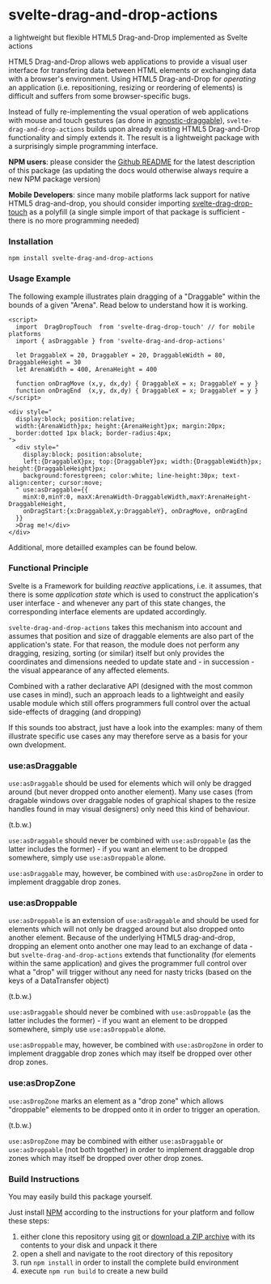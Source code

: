 # svelte-drag-and-drop-actions #

a lightweight but flexible HTML5 Drag-and-Drop implemented as Svelte actions

HTML5 Drag-and-Drop allows web applications to provide a visual user interface for transfering data between HTML elements or exchanging data with a browser's environment. Using HTML5 Drag-and-Drop for *operating* an application (i.e. repositioning, resizing or reordering of elements) is difficult and suffers from some browser-specific bugs.

Instead of fully re-implementing the vsual operation of web applications with mouse and touch gestures (as done in [agnostic-draggable](https://github.com/rozek/agnostic-draggable)), `svelte-drag-and-drop-actions` builds upon already existing HTML5 Drag-and-Drop functionality and simply extends it. The result is a lightweight package with a surprisingly simple programming interface.

**NPM users**: please consider the [Github README](https://github.com/rozek/javascript-interface-library/blob/main/README.md) for the latest description of this package (as updating the docs would otherwise always require a new NPM package version)

**Mobile Developers**: since many mobile platforms lack support for native HTML5 drag-and-drop, you should consider importing [svelte-drag-drop-touch](https://github.com/rozek/svelte-drag-drop-touch) as a polyfill (a single simple import of that package is sufficient - there is no more programming needed)

### Installation ###

```
npm install svelte-drag-and-drop-actions
```

### Usage Example ###

The following example illustrates plain dragging of a "Draggable" within the bounds of a given "Arena". Read below to understand how it is working.

```
<script>
  import  DragDropTouch  from 'svelte-drag-drop-touch' // for mobile platforms
  import { asDraggable } from 'svelte-drag-and-drop-actions'

  let DraggableX = 20, DraggableY = 20, DraggableWidth = 80, DraggableHeight = 30
  let ArenaWidth = 400, ArenaHeight = 400

  function onDragMove (x,y, dx,dy) { DraggableX = x; DraggableY = y }
  function onDragEnd  (x,y, dx,dy) { DraggableX = x; DraggableY = y }
</script>

<div style="
  display:block; position:relative;
  width:{ArenaWidth}px; height:{ArenaHeight}px; margin:20px;
  border:dotted 1px black; border-radius:4px;
">
  <div style="
    display:block; position:absolute;
    left:{DraggableX}px; top:{DraggableY}px; width:{DraggableWidth}px; height:{DraggableHeight}px;
    background:forestgreen; color:white; line-height:30px; text-align:center; cursor:move;
  " use:asDraggable={{
    minX:0,minY:0, maxX:ArenaWidth-DraggableWidth,maxY:ArenaHeight-DraggableHeight,
    onDragStart:{x:DraggableX,y:DraggableY}, onDragMove, onDragEnd
  }}
  >Drag me!</div>
</div>

```

Additional, more detailled examples can be found below.

### Functional Principle ###

Svelte is a Framework for building *reactive* applications, i.e. it assumes, that there is some *application state* which is used to construct the application's user interface - and whenever any part of this state changes, the corresponding interface elements are updated accordingly.

`svelte-drag-and-drop-actions` takes this mechanism into account and assumes that position and size of draggable elements are also part of the application's state. For that reason, the module does not perform any dragging, resizing, sorting (or similar) itself but only provides the  coordinates and dimensions needed to update state and - in succession - the visual appearance of any affected elements.

Combined with a rather declarative API (designed with the most common use cases in mind), such an approach leads to a lightweight and easily usable module which still offers programmers full control over the actual side-effects of dragging (and dropping)

If this sounds too abstract, just have a look into the examples: many of them illustrate specific use cases any may therefore serve as a basis for your own dvelopment.

### use:asDraggable ###

`use:asDraggable` should be used for elements which will only be dragged around (but never dropped onto another element). Many use cases (from dragable windows over draggable nodes of graphical shapes to the resize handles found in may visual designers) only need this kind of behaviour.

(t.b.w.)

`use:asDraggable` should never be combined with `use:asDroppable` (as the latter includes the former) - if you want an element to be dropped somewhere, simply use `use:asDroppable` alone.

`use:asDraggable` may, however, be combined with `use:asDropZone` in order to implement draggable drop zones.

### use:asDroppable ###

`use:asDroppable` is an extension of `use:asDraggable` and should be used for elements which will not only be dragged around but also dropped onto another element. Because of the underlying HTML5 drag-and-drop, dropping an element onto another one may lead to an exchange of data - but `svelte-drag-and-drop-actions` extends that functionality (for elements within the same application) and gives the programmer full control over what a "drop" will trigger without any need for nasty tricks (based on the keys of a DataTransfer object)

(t.b.w.)

`use:asDraggable` should never be combined with `use:asDroppable` (as the latter includes the former) - if you want an element to be dropped somewhere, simply use `use:asDroppable` alone.

`use:asDroppable` may, however, be combined with `use:asDropZone` in order to implement draggable drop zones which may itself be dropped over other drop zones.

### use:asDropZone ###

`use:asDropZone` marks an element as a "drop zone" which allows "droppable" elements to be dropped onto it in order to trigger an operation. 

(t.b.w.)

`use:asDropZone` may be combined with either `use:asDraggable` or `use:asDroppable` (not both together) in order to implement draggable drop zones which may itself be dropped over other drop zones.

### Build Instructions ###

You may easily build this package yourself.

Just install [NPM](https://docs.npmjs.com/) according to the instructions for your platform and follow these steps:

1. either clone this repository using [git](https://git-scm.com/) or [download a ZIP archive](https://github.com/rozek/svelte-drag-and-drop-actions/archive/refs/heads/main.zip) with its contents to your disk and unpack it there 
2. open a shell and navigate to the root directory of this repository
3. run `npm install` in order to install the complete build environment
4. execute `npm run build` to create a new build
